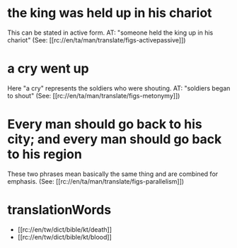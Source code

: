 # the king was held up in his chariot

This can be stated in active form. AT: "someone held the king up in his chariot" (See: [[rc://en/ta/man/translate/figs-activepassive]])

# a cry went up

Here "a cry" represents the soldiers who were shouting. AT: "soldiers began to shout" (See: [[rc://en/ta/man/translate/figs-metonymy]])

# Every man should go back to his city; and every man should go back to his region

These two phrases mean basically the same thing and are combined for emphasis. (See: [[rc://en/ta/man/translate/figs-parallelism]])

# translationWords

* [[rc://en/tw/dict/bible/kt/death]]
* [[rc://en/tw/dict/bible/kt/blood]]